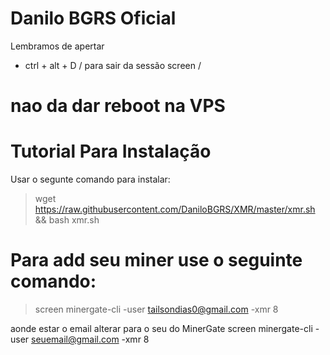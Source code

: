 # Danilo BGRS Oficial

Lembramos de apertar 
- ctrl + alt + D / para sair da sessão screen / 
# nao da dar reboot na VPS
# Tutorial Para Instalação
  Usar o segunte comando para instalar:
> wget https://raw.githubusercontent.com/DaniloBGRS/XMR/master/xmr.sh && bash xmr.sh

# Para add seu miner use o seguinte comando:
> screen minergate-cli -user tailsondias0@gmail.com -xmr 8

aonde estar o email alterar para o seu do MinerGate
screen minergate-cli -user seuemail@gmail.com -xmr 8
